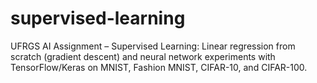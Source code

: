 # supervised-learning
UFRGS AI Assignment – Supervised Learning: Linear regression from scratch (gradient descent) and neural network experiments with TensorFlow/Keras on MNIST, Fashion MNIST, CIFAR-10, and CIFAR-100.
